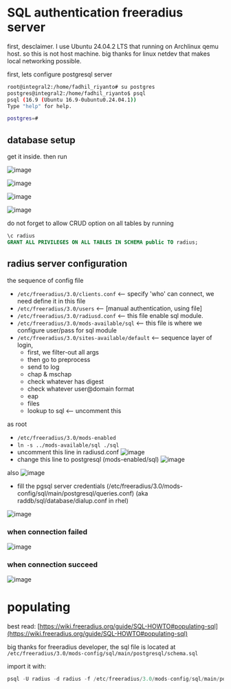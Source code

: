 # SQL authentication freeradius server

first, desclaimer. I use Ubuntu 24.04.2 LTS that running on Archlinux qemu host. so this is not host machine.
big thanks for linux netdev that makes local networking possible.

first, lets configure postgresql server 

```sh
root@integral2:/home/fadhil_riyanto# su postgres
postgres@integral2:/home/fadhil_riyanto$ psql
psql (16.9 (Ubuntu 16.9-0ubuntu0.24.04.1))
Type "help" for help.

postgres=# 
```
## database setup

get it inside. then run

![image](/assets/0b31f1fb1d97b32e112694dfd750fcc3b92093645f508ce8fa438a0db2cb899fd2f0998547e4bdc11ac18ebb15bb735e6418d9fae86960146d3acfed.png)

![image](/assets/5fb4e7aa16213974a3e2db1bf3f1efbf60963f9489610aa012244e484c45351272758aedd68c41b79f1a4dac034c30e5fea04f1ab2caf5efe849df87.png)

![image](/assets/7fffd04029a9a3640c8ffc737d03ef9339da23e60c7189f3a567e733c49cc24d569843fd1e7611015a05c06dd794129b7536bf92ef2e83caaddf40aa.png)

![image](/assets/5aab65a8641c5e71d111bbb878e53009adbe5b74d8715d5adb371fd4ba81a2b0873fbed49ae237c6c816e7d779535a5c5ada5173c566ae341c83177d.png)

do not forget to allow CRUD option on all tables by running

```sql
\c radius
GRANT ALL PRIVILEGES ON ALL TABLES IN SCHEMA public TO radius;
```

## radius server configuration 

the sequence of config file

- `/etc/freeradius/3.0/clients.conf` <-- specify 'who' can connect, we need define it in this file
- `/etc/freeradius/3.0/users` <-- [manual authentication, using file]
- `/etc/freeradius/3.0/radiusd.conf` <-- this file enable sql module.
- `/etc/freeradius/3.0/mods-available/sql` <-- this file is where we configure user/pass for sql module
- `/etc/freeradius/3.0/sites-available/default` <-- sequence layer of login, 
	- first, we filter-out all args
	- then go to preprocess
	- send to log
	- chap & mschap
	- check whatever has digest
	- check whatever user@domain format
	- eap
	- files
	- lookup to sql <-- uncomment this

as root

- `/etc/freeradius/3.0/mods-enabled`
- `ln -s ../mods-available/sql ./sql`
- uncomment this line in radiusd.conf
![image](/assets/d0665ba7eb645242c298dedbe2902e18796c7216dc8896139a721fab2415fa7611195ab9422d6948f86a427b9707e760fc0221f88fc230a67758b76d.png)
- change this line to postgresql (mods-enabled/sql)
![image](/assets/fdfd7b497384b6a5c5987b572b67fa8568798a334fadc2019039dcf90b8b6d534905f22318cf4c7af41a02ab7e2343f119de684f3044167e957c3196.png)

also 
![image](/assets/8d2a7f06a33c1eb1cd47bb7d3668d313b43431c18415335eecfbd41e24ea23ebaaf5ca351afa0987d3fa16a05fa05bb81f1324b17d8e7ef5abc916b4.png)
- fill the pgsql server credentials (/etc/freeradius/3.0/mods-config/sql/main/postgresql/queries.conf) (aka raddb/sql/database/dialup.conf in rhel)

![image](/assets/88a6744259611366420a5d727c6d0340d810087dab0abf04c70d2e2470cb06d85a74c82608b32feda254e2b333978fdcb4120294454460480cb4e270.png)

### when connection failed
![image](/assets/9717e76d53ae41ea098987ea8dfb4bbe936527330f4c1b9fb7aed97549ddb79ef0ef21a1663f8d9297537cc60cb768258b9a9fd4c959a1e48539bab6.png)

### when connection succeed
![image](/assets/4591156b3d62c9d877f6ae8def706c382955e5c8440c902c5098eac584894d6d24b8218338280b7b701156eec3cb480dacdbaac0b8947828932c72b0.png)

# populating
best read: [https://wiki.freeradius.org/guide/SQL-HOWTO#populating-sql](https://wiki.freeradius.org/guide/SQL-HOWTO#populating-sql)

big thanks for freeradius developer, the sql file is located at `/etc/freeradius/3.0/mods-config/sql/main/postgresql/schema.sql`

import it with: 

```sql
psql -U radius -d radius -f /etc/freeradius/3.0/mods-config/sql/main/postgresql/schema.sql
```